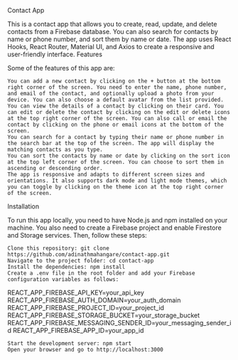Contact App

This is a contact app that allows you to create, read, update, and delete contacts from a Firebase database. You can also search for contacts by name or phone number, and sort them by name or date. The app uses React Hooks, React Router, Material UI, and Axios to create a responsive and user-friendly interface.
Features

Some of the features of this app are:

    You can add a new contact by clicking on the + button at the bottom right corner of the screen. You need to enter the name, phone number, and email of the contact, and optionally upload a photo from your device. You can also choose a default avatar from the list provided.
    You can view the details of a contact by clicking on their card. You can edit or delete the contact by clicking on the edit or delete icons at the top right corner of the screen. You can also call or email the contact by clicking on the phone or email icons at the bottom of the screen.
    You can search for a contact by typing their name or phone number in the search bar at the top of the screen. The app will display the matching contacts as you type.
    You can sort the contacts by name or date by clicking on the sort icon at the top left corner of the screen. You can choose to sort them in ascending or descending order.
    The app is responsive and adapts to different screen sizes and orientations. It also supports dark mode and light mode themes, which you can toggle by clicking on the theme icon at the top right corner of the screen.

Installation

To run this app locally, you need to have Node.js and npm installed on your machine. You also need to create a Firebase project and enable Firestore and Storage services. Then, follow these steps:

    Clone this repository: git clone https://github.com/adinathmahangare/contact-app.git
    Navigate to the project folder: cd contact-app
    Install the dependencies: npm install
    Create a .env file in the root folder and add your Firebase configuration variables as follows:

REACT_APP_FIREBASE_API_KEY=your_api_key
REACT_APP_FIREBASE_AUTH_DOMAIN=your_auth_domain
REACT_APP_FIREBASE_PROJECT_ID=your_project_id
REACT_APP_FIREBASE_STORAGE_BUCKET=your_storage_bucket
REACT_APP_FIREBASE_MESSAGING_SENDER_ID=your_messaging_sender_id
REACT_APP_FIREBASE_APP_ID=your_app_id

    Start the development server: npm start
    Open your browser and go to http://localhost:3000
